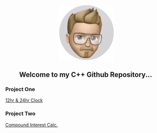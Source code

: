 <p align="center">
  <img src="https://github.com/va-nilla-gorilla/CPlusPlus/blob/main/thumbnail_IMG_0037.jpg?raw=true" width="175" title="hover text">
</p>
<h2 align="center"> Welcome to my C++ Github Repository...</h2>
<h3>Project One</h3>
<a href="https://github.com/va-nilla-gorilla/CPlusPlus/tree/main/Project1/Project1/src">12hr & 24hr Clock</a>
<h3>Project Two</h3>
<a href="https://github.com/va-nilla-gorilla/CPlusPlus/tree/main/Project2/Project2/src">Compound Interest Calc.</a>
